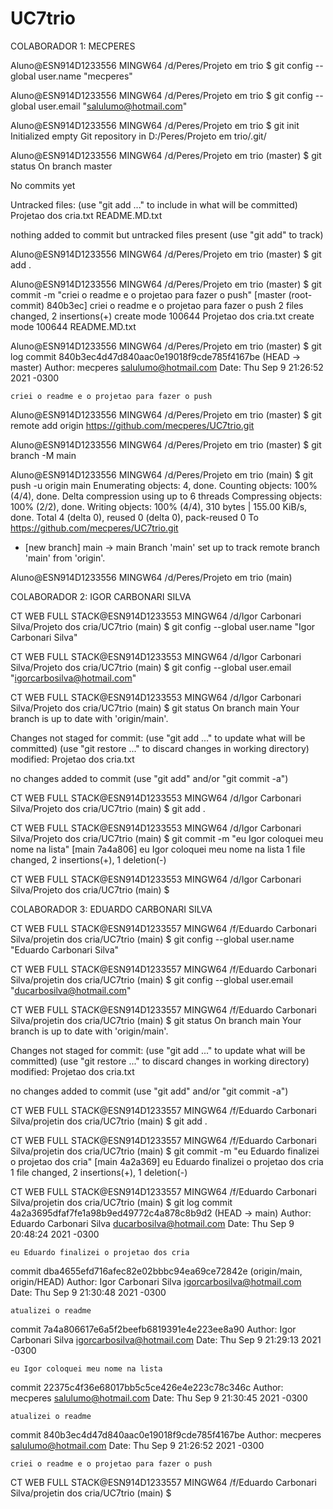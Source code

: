 # UC7trio

COLABORADOR 1: MECPERES

Aluno@ESN914D1233556 MINGW64 /d/Peres/Projeto em trio
$ git config --global user.name "mecperes"

Aluno@ESN914D1233556 MINGW64 /d/Peres/Projeto em trio
$ git config --global user.email "salulumo@hotmail.com"

Aluno@ESN914D1233556 MINGW64 /d/Peres/Projeto em trio
$ git init
Initialized empty Git repository in D:/Peres/Projeto em trio/.git/

Aluno@ESN914D1233556 MINGW64 /d/Peres/Projeto em trio (master)
$ git status
On branch master

No commits yet

Untracked files:
  (use "git add <file>..." to include in what will be committed)
        Projetao dos cria.txt
        README.MD.txt

nothing added to commit but untracked files present (use "git add" to track)

Aluno@ESN914D1233556 MINGW64 /d/Peres/Projeto em trio (master)
$ git add .

Aluno@ESN914D1233556 MINGW64 /d/Peres/Projeto em trio (master)
$ git commit -m "criei o readme e o projetao para fazer o push"
[master (root-commit) 840b3ec] criei o readme e o projetao para fazer o push
 2 files changed, 2 insertions(+)
 create mode 100644 Projetao dos cria.txt
 create mode 100644 README.MD.txt

Aluno@ESN914D1233556 MINGW64 /d/Peres/Projeto em trio (master)
$ git log
commit 840b3ec4d47d840aac0e19018f9cde785f4167be (HEAD -> master)
Author: mecperes <salulumo@hotmail.com>
Date:   Thu Sep 9 21:26:52 2021 -0300

    criei o readme e o projetao para fazer o push

Aluno@ESN914D1233556 MINGW64 /d/Peres/Projeto em trio (master)
$ git remote add origin https://github.com/mecperes/UC7trio.git

Aluno@ESN914D1233556 MINGW64 /d/Peres/Projeto em trio (master)
$ git branch -M main

Aluno@ESN914D1233556 MINGW64 /d/Peres/Projeto em trio (main)
$ git push -u origin main
Enumerating objects: 4, done.
Counting objects: 100% (4/4), done.
Delta compression using up to 6 threads
Compressing objects: 100% (2/2), done.
Writing objects: 100% (4/4), 310 bytes | 155.00 KiB/s, done.
Total 4 (delta 0), reused 0 (delta 0), pack-reused 0
To https://github.com/mecperes/UC7trio.git
 * [new branch]      main -> main
Branch 'main' set up to track remote branch 'main' from 'origin'.

Aluno@ESN914D1233556 MINGW64 /d/Peres/Projeto em trio (main)

COLABORADOR 2: IGOR CARBONARI SILVA

CT WEB FULL STACK@ESN914D1233553 MINGW64 /d/Igor Carbonari Silva/Projeto dos cria/UC7trio (main)
$ git config --global user.name "Igor Carbonari Silva"

CT WEB FULL STACK@ESN914D1233553 MINGW64 /d/Igor Carbonari Silva/Projeto dos cria/UC7trio (main)
$ git config --global user.email "igorcarbosilva@hotmail.com"

CT WEB FULL STACK@ESN914D1233553 MINGW64 /d/Igor Carbonari Silva/Projeto dos cria/UC7trio (main)
$ git status
On branch main
Your branch is up to date with 'origin/main'.

Changes not staged for commit:
  (use "git add <file>..." to update what will be committed)
  (use "git restore <file>..." to discard changes in working directory)
        modified:   Projetao dos cria.txt

no changes added to commit (use "git add" and/or "git commit -a")

CT WEB FULL STACK@ESN914D1233553 MINGW64 /d/Igor Carbonari Silva/Projeto dos cria/UC7trio (main)
$ git add .

CT WEB FULL STACK@ESN914D1233553 MINGW64 /d/Igor Carbonari Silva/Projeto dos cria/UC7trio (main)
$ git commit -m "eu Igor coloquei meu nome na lista"
[main 7a4a806] eu Igor coloquei meu nome na lista
 1 file changed, 2 insertions(+), 1 deletion(-)

CT WEB FULL STACK@ESN914D1233553 MINGW64 /d/Igor Carbonari Silva/Projeto dos cria/UC7trio (main)
$

COLABORADOR 3: EDUARDO CARBONARI SILVA

CT WEB FULL STACK@ESN914D1233557 MINGW64 /f/Eduardo Carbonari Silva/projetin dos cria/UC7trio (main)
$ git config --global user.name "Eduardo Carbonari Silva"

CT WEB FULL STACK@ESN914D1233557 MINGW64 /f/Eduardo Carbonari Silva/projetin dos cria/UC7trio (main)
$ git config --global user.email "ducarbosilva@hotmail.com"

CT WEB FULL STACK@ESN914D1233557 MINGW64 /f/Eduardo Carbonari Silva/projetin dos cria/UC7trio (main)
$ git status
On branch main
Your branch is up to date with 'origin/main'.

Changes not staged for commit:
  (use "git add <file>..." to update what will be committed)
  (use "git restore <file>..." to discard changes in working directory)
        modified:   Projetao dos cria.txt

no changes added to commit (use "git add" and/or "git commit -a")

CT WEB FULL STACK@ESN914D1233557 MINGW64 /f/Eduardo Carbonari Silva/projetin dos cria/UC7trio (main)
$ git add .

CT WEB FULL STACK@ESN914D1233557 MINGW64 /f/Eduardo Carbonari Silva/projetin dos cria/UC7trio (main)
$ git commit -m "eu Eduardo finalizei o projetao dos cria"
[main 4a2a369] eu Eduardo finalizei o projetao dos cria
 1 file changed, 2 insertions(+), 1 deletion(-)

CT WEB FULL STACK@ESN914D1233557 MINGW64 /f/Eduardo Carbonari Silva/projetin dos cria/UC7trio (main)
$ git log
commit 4a2a3695dfaf7fe1a98b9ed49772c4a878c8b9d2 (HEAD -> main)
Author: Eduardo Carbonari Silva <ducarbosilva@hotmail.com>
Date:   Thu Sep 9 20:48:24 2021 -0300

    eu Eduardo finalizei o projetao dos cria

commit dba4655efd716afec82e02bbbc94ea69ce72842e (origin/main, origin/HEAD)
Author: Igor Carbonari Silva <igorcarbosilva@hotmail.com>
Date:   Thu Sep 9 21:30:48 2021 -0300

    atualizei o readme

commit 7a4a806617e6a5f2beefb6819391e4e223ee8a90
Author: Igor Carbonari Silva <igorcarbosilva@hotmail.com>
Date:   Thu Sep 9 21:29:13 2021 -0300

    eu Igor coloquei meu nome na lista

commit 22375c4f36e68017bb5c5ce426e4e223c78c346c
Author: mecperes <salulumo@hotmail.com>
Date:   Thu Sep 9 21:30:45 2021 -0300

    atualizei o readme

commit 840b3ec4d47d840aac0e19018f9cde785f4167be
Author: mecperes <salulumo@hotmail.com>
Date:   Thu Sep 9 21:26:52 2021 -0300

    criei o readme e o projetao para fazer o push

CT WEB FULL STACK@ESN914D1233557 MINGW64 /f/Eduardo Carbonari Silva/projetin dos cria/UC7trio (main)
$
